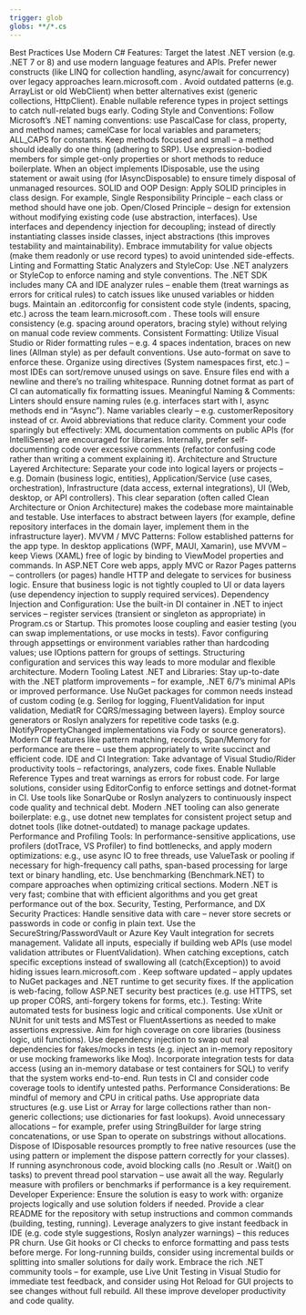 ```yaml
---
trigger: glob
globs: **/*.cs
---
```


Best Practices Use Modern C# Features: Target the latest .NET version (e.g. .NET 7 or 8) and use
modern language features and APIs. Prefer newer constructs (like LINQ for collection handling,
async/await for concurrency) over legacy approaches learn.microsoft.com . Avoid outdated patterns
(e.g. ArrayList or old WebClient) when better alternatives exist (generic collections, HttpClient).
Enable nullable reference types in project settings to catch null-related bugs early. Coding Style
and Conventions: Follow Microsoft’s .NET naming conventions: use PascalCase for class, property, and
method names; camelCase for local variables and parameters; ALL_CAPS for constants. Keep methods
focused and small – a method should ideally do one thing (adhering to SRP). Use expression-bodied
members for simple get-only properties or short methods to reduce boilerplate. When an object
implements IDisposable, use the using statement or await using (for IAsyncDisposable) to ensure
timely disposal of unmanaged resources. SOLID and OOP Design: Apply SOLID principles in class
design. For example, Single Responsibility Principle – each class or method should have one job.
Open/Closed Principle – design for extension without modifying existing code (use abstraction,
interfaces). Use interfaces and dependency injection for decoupling; instead of directly
instantiating classes inside classes, inject abstractions (this improves testability and
maintainability). Embrace immutability for value objects (make them readonly or use record types) to
avoid unintended side-effects. Linting and Formatting Static Analyzers and StyleCop: Use .NET
analyzers or StyleCop to enforce naming and style conventions. The .NET SDK includes many CA and IDE
analyzer rules – enable them (treat warnings as errors for critical rules) to catch issues like
unused variables or hidden bugs. Maintain an .editorconfig for consistent code style (indents,
spacing, etc.) across the team learn.microsoft.com . These tools will ensure consistency (e.g.
spacing around operators, bracing style) without relying on manual code review comments. Consistent
Formatting: Utilize Visual Studio or Rider formatting rules – e.g. 4 spaces indentation, braces on
new lines (Allman style) as per default conventions. Use auto-format on save to enforce these.
Organize using directives (System namespaces first, etc.) – most IDEs can sort/remove unused usings
on save. Ensure files end with a newline and there’s no trailing whitespace. Running dotnet format
as part of CI can automatically fix formatting issues. Meaningful Naming & Comments: Linters should
ensure naming rules (e.g. interfaces start with I, async methods end in “Async”). Name variables
clearly – e.g. customerRepository instead of cr. Avoid abbreviations that reduce clarity. Comment
your code sparingly but effectively: XML documentation comments on public APIs (for IntelliSense)
are encouraged for libraries. Internally, prefer self-documenting code over excessive comments
(refactor confusing code rather than writing a comment explaining it). Architecture and Structure
Layered Architecture: Separate your code into logical layers or projects – e.g. Domain (business
logic, entities), Application/Service (use cases, orchestration), Infrastructure (data access,
external integrations), UI (Web, desktop, or API controllers). This clear separation (often called
Clean Architecture or Onion Architecture) makes the codebase more maintainable and testable. Use
interfaces to abstract between layers (for example, define repository interfaces in the domain
layer, implement them in the infrastructure layer). MVVM / MVC Patterns: Follow established patterns
for the app type. In desktop applications (WPF, MAUI, Xamarin), use MVVM – keep Views (XAML) free of
logic by binding to ViewModel properties and commands. In ASP.NET Core web apps, apply MVC or Razor
Pages patterns – controllers (or pages) handle HTTP and delegate to services for business logic.
Ensure that business logic is not tightly coupled to UI or data layers (use dependency injection to
supply required services). Dependency Injection and Configuration: Use the built-in DI container in
.NET to inject services – register services (transient or singleton as appropriate) in Program.cs or
Startup. This promotes loose coupling and easier testing (you can swap implementations, or use mocks
in tests). Favor configuring through appsettings or environment variables rather than hardcoding
values; use IOptions<T> pattern for groups of settings. Structuring configuration and services this
way leads to more modular and flexible architecture. Modern Tooling Latest .NET and Libraries: Stay
up-to-date with the .NET platform improvements – for example, .NET 6/7’s minimal APIs or improved
performance. Use NuGet packages for common needs instead of custom coding (e.g. Serilog for logging,
FluentValidation for input validation, MediatR for CQRS/messaging between layers). Employ source
generators or Roslyn analyzers for repetitive code tasks (e.g. INotifyPropertyChanged
implementations via Fody or source generators). Modern C# features like pattern matching, records,
Span<T>/Memory<T> for performance are there – use them appropriately to write succinct and efficient
code. IDE and CI Integration: Take advantage of Visual Studio/Rider productivity tools –
refactorings, analyzers, code fixes. Enable Nullable Reference Types and treat warnings as errors
for robust code. For large solutions, consider using EditorConfig to enforce settings and
dotnet-format in CI. Use tools like SonarQube or Roslyn analyzers to continuously inspect code
quality and technical debt. Modern .NET tooling can also generate boilerplate: e.g., use dotnet new
templates for consistent project setup and dotnet tools (like dotnet-outdated) to manage package
updates. Performance and Profiling Tools: In performance-sensitive applications, use profilers
(dotTrace, VS Profiler) to find bottlenecks, and apply modern optimizations: e.g., use async IO to
free threads, use ValueTask or pooling if necessary for high-frequency call paths, span-based
processing for large text or binary handling, etc. Use benchmarking (Benchmark.NET) to compare
approaches when optimizing critical sections. Modern .NET is very fast; combine that with efficient
algorithms and you get great performance out of the box. Security, Testing, Performance, and DX
Security Practices: Handle sensitive data with care – never store secrets or passwords in code or
config in plain text. Use the SecureString/PasswordVault or Azure Key Vault integration for secrets
management. Validate all inputs, especially if building web APIs (use model validation attributes or
FluentValidation). When catching exceptions, catch specific exceptions instead of swallowing all
(catch(Exception)) to avoid hiding issues learn.microsoft.com . Keep software updated – apply
updates to NuGet packages and .NET runtime to get security fixes. If the application is web-facing,
follow ASP.NET security best practices (e.g. use HTTPS, set up proper CORS, anti-forgery tokens for
forms, etc.). Testing: Write automated tests for business logic and critical components. Use xUnit
or NUnit for unit tests and MSTest or FluentAssertions as needed to make assertions expressive. Aim
for high coverage on core libraries (business logic, util functions). Use dependency injection to
swap out real dependencies for fakes/mocks in tests (e.g. inject an in-memory repository or use
mocking frameworks like Moq). Incorporate integration tests for data access (using an in-memory
database or test containers for SQL) to verify that the system works end-to-end. Run tests in CI and
consider code coverage tools to identify untested paths. Performance Considerations: Be mindful of
memory and CPU in critical paths. Use appropriate data structures (e.g. use List<T> or Array for
large collections rather than non-generic collections; use dictionaries for fast lookups). Avoid
unnecessary allocations – for example, prefer using StringBuilder for large string concatenations,
or use Span<T> to operate on substrings without allocations. Dispose of IDisposable resources
promptly to free native resources (use the using pattern or implement the dispose pattern correctly
for your classes). If running asynchronous code, avoid blocking calls (no .Result or .Wait() on
tasks) to prevent thread pool starvation – use await all the way. Regularly measure with profilers
or benchmarks if performance is a key requirement. Developer Experience: Ensure the solution is easy
to work with: organize projects logically and use solution folders if needed. Provide a clear README
for the repository with setup instructions and common commands (building, testing, running).
Leverage analyzers to give instant feedback in IDE (e.g. code style suggestions, Roslyn analyzer
warnings) – this reduces PR churn. Use Git hooks or CI checks to enforce formatting and pass tests
before merge. For long-running builds, consider using incremental builds or splitting into smaller
solutions for daily work. Embrace the rich .NET community tools – for example, use Live Unit Testing
in Visual Studio for immediate test feedback, and consider using Hot Reload for GUI projects to see
changes without full rebuild. All these improve developer productivity and code quality.
